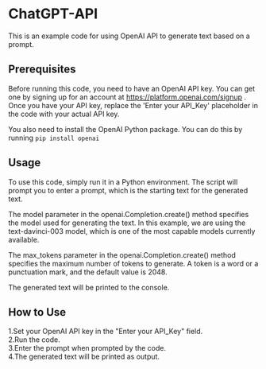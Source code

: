 # ChatGPT-API
This is an example code for using OpenAI API to generate text based on a prompt.

## Prerequisites
Before running this code, you need to have an OpenAI API key. You can get one by signing up for an account at https://platform.openai.com/signup . Once you have your API key, replace the 'Enter your API_Key' placeholder in the code with your actual API key.

You also need to install the OpenAI Python package. You can do this by running 
```pip install openai```

## Usage
To use this code, simply run it in a Python environment. The script will prompt you to enter a prompt, which is the starting text for the generated text.

The model parameter in the openai.Completion.create() method specifies the model used for generating the text. In this example, we are using the text-davinci-003 model, which is one of the most capable models currently available.

The max_tokens parameter in the openai.Completion.create() method specifies the maximum number of tokens to generate. A token is a word or a punctuation mark, and the default value is 2048.

The generated text will be printed to the console.

## How to Use<br>
1.Set your OpenAI API key in the "Enter your API_Key" field.<br>
2.Run the code.<br>
3.Enter the prompt when prompted by the code.<br>
4.The generated text will be printed as output.<br>


